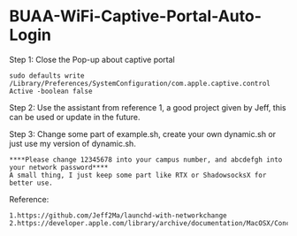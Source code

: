 # BUAA-WiFi-Captive-Portal-Auto-Login
Step 1: Close the Pop-up about captive portal

    sudo defaults write /Library/Preferences/SystemConfiguration/com.apple.captive.control Active -boolean false
    
Step 2: Use the assistant from reference 1, a good project given by Jeff, this can be used or update in the future.

Step 3: Change some part of example.sh, create your own dynamic.sh or just use my version of dynamic.sh.
    
    ****Please change 12345678 into your campus number, and abcdefgh into your network password****
    A small thing, I just keep some part like RTX or ShadowsocksX for better use.

Reference: 

    1.https://github.com/Jeff2Ma/launchd-with-networkchange
    2.https://developer.apple.com/library/archive/documentation/MacOSX/Conceptual/BPSystemStartup/Chapters/CreatingLaunchdJobs.html
